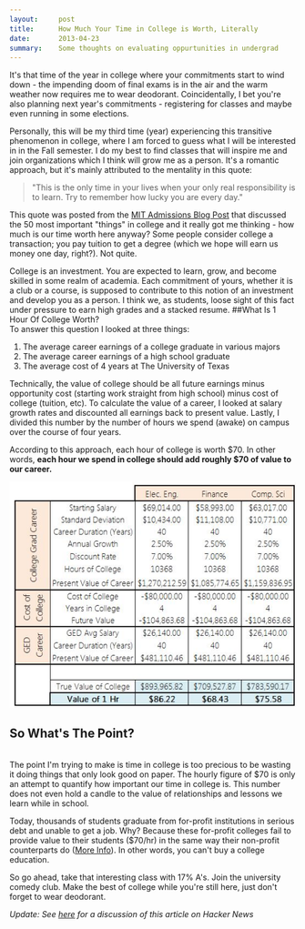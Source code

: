 ```yaml
---
layout:     post
title:      How Much Your Time in College is Worth, Literally
date:       2013-04-23 
summary:    Some thoughts on evaluating oppurtunities in undergrad
---
```


It's that time of the year in college where your commitments start to wind down - the impending doom of final exams is in the air and the warm weather now requires me to wear deodorant. Coincidentally, I bet you're also planning next year's commitments - registering for classes and maybe even running in some elections.

Personally, this will be my third time (year) experiencing this transitive phenomenon in college, where I am forced to guess what I will be interested in in the Fall semester. I do my best to find classes that will inspire me and join organizations which I think will grow me as a person. It's a romantic approach, but it's mainly attributed to the mentality in this quote:

>"This is the only time in your lives when your only real responsibility is to learn. Try to remember how lucky you are every day."

This quote was posted from the [MIT Admissions Blog Post](http://mitadmissions.org/blogs/entry/50_things) that discussed the 50 most important "things" in college and it really got me thinking - how much is our time worth here anyway? Some people consider college a transaction; you pay tuition to get a degree (which we hope will earn us money one day, right?). Not quite.

College is an investment. You are expected to learn, grow, and become skilled in some realm of academia. Each commitment of yours, whether it is a club or a course, is supposed to contribute to this notion of an investment and develop you as a person. I think we, as students, loose sight of this fact under pressure to earn high grades and a stacked resume.
##What Is 1 Hour Of College Worth? 
<br>
To answer this question I looked at three things: 

1. The average career earnings of a college graduate in various majors
2. The average career earnings of a high school graduate
3. The average cost of 4 years at The University of Texas

Technically, the value of college should be all future earnings minus opportunity cost (starting work straight from high school) minus cost of college (tuition, etc). To calculate the value of a career, I looked at salary growth rates and discounted all earnings back to present value. Lastly, I divided this number by the number of hours we spend (awake) on campus over the course of four years. 

According to this approach, each hour of college is worth $70. In other words, **each hour we spend in college should add roughly $70 of value to our career.**

![](/assets/post3_chart1.jpg)

## So What's The Point?
<br>
The point I'm trying to make is time in college is too precious to be wasting it doing things that only look good on paper. The hourly figure of $70 is only an attempt to quantify how important our time in college is. This number does not even hold a candle to the value of relationships and lessons we learn while in school.

Today, thousands of students graduate from for-profit institutions in serious debt and unable to get a job. Why? Because these for-profit colleges fail to provide value to their students ($70/hr) in the same way their non-profit counterparts do ([More Info](http://www.seiu.org/2013/04/seiu-joins-in-seeking-accountability-for-for-profi.php)). In other words, you can't buy a college education.

So go ahead, take that interesting class with 17% A's. Join the university comedy club. Make the best of college while you're still here, just don't forget to wear deodorant.

*Update: See [here](https://news.ycombinator.com/item?id=5591751) for a discussion of this article on Hacker News*

